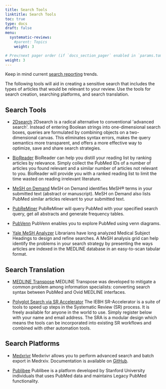 ```yaml
---
title: Search Tools
linktitle: Search Tools
toc: true
type: docs
draft: false
menu:
  systematic-reviews:
    #parent: Topics
    weight: 3

# Prev/next pager order (if `docs_section_pager` enabled in `params.toml`)
weight: 3
---
```


Keep in mind current [search reporting](https://osf.io/ygn9w/) trends.

The following tools will aid in creating a sensitive search that includes the types of articles that would be relevant to your review. Use the tools for search creation, searching platforms, and search translation. 



## Search Tools
* [2Dsearch](https://app.2dsearch.com/)
2Dsearch is a radical alternative to conventional 'advanced search'. Instead of entering Boolean strings into one-dimensional search boxes, queries are formulated by combining objects on a two-dimensional canvas. This eliminates syntax errors, makes the query semantics more transparent, and offers a more effective way to optimize, save and share search strategies.

* [BioReader](http://www.cbs.dtu.dk/services/BioReader/)
BioReader can help you distill your reading list by ranking articles by relevance. Simply collect the PubMed IDs of a number of articles you found relevant and a similar number of articles not relevant to you. BioReader will provide you with a ranked reading list to limit the time wasted on reading irrelevant literature.



* [MeSH on Demand](https://meshb.nlm.nih.gov/MeSHonDemand)
MeSH on Demand identifies MeSH® terms in your submitted text (abstract or manuscript). MeSH on Demand also lists PubMed similar articles relevant to your submitted text.



* [PubReMiner](https://hgserver2.amc.nl/cgi-bin/miner/miner2.cgi)
PubReMiner will query PubMed with your specified search query, get all abstracts and generate frequency tables.

* [PubVenn](https://pubvenn.appspot.com/)
PubVenn enables you to explore PubMed using venn diagrams.

* [Yale MeSH Analyzer](http://mesh.med.yale.edu/)
Librarians have long analyzed Medical Subject Headings to design and refine searches. A MeSH analysis grid can help identify the problems in your search strategy by presenting the ways articles are indexed in the MEDLINE database in an easy-to-scan tabular format.
## Search Translation

* [MEDLINE Transpose](https://medlinetranspose.github.io/)
MEDLINE Transpose was developed to mitigate a common problem among information specialists: converting search syntax between PubMed and Ovid MEDLINE interfaces.

* [Polyglot Search via SR Accelerator](http://sr-accelerator.com/#/polyglot)
The IEBH SR-Accelerator is a suite of tools to speed up steps in the Systematic Review (SR) process. It is freely available for anyone in the world to use. Simply register below with your name and email address. The SRA is a modular design which means the tools can be incorporated into existing SR workflows and combined with other automation tools.
## Search Platforms

* [Medxrivr](https://mcguinlu.shinyapps.io/medrxivr/)
Medxrivr allows you to perform advanced search and batch export in Medrxiv. Documentation is available on [GitHub](https://mcguinlu.github.io/medrxivr/index.html).

* [Publibee](https://www.publibee.com)
Publibee is a platform developed by Stanford University individuals that uses PubMed data and maintains Legacy PubMed functionality.


